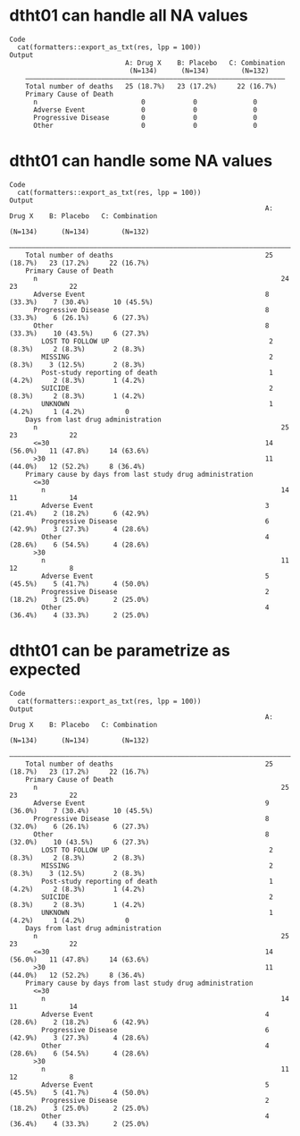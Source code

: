 # dtht01 can handle all NA values

    Code
      cat(formatters::export_as_txt(res, lpp = 100))
    Output
                                 A: Drug X    B: Placebo   C: Combination
                                  (N=134)      (N=134)        (N=132)    
        —————————————————————————————————————————————————————————————————
        Total number of deaths   25 (18.7%)   23 (17.2%)     22 (16.7%)  
        Primary Cause of Death                                           
          n                          0            0              0       
          Adverse Event              0            0              0       
          Progressive Disease        0            0              0       
          Other                      0            0              0       

# dtht01 can handle some NA values

    Code
      cat(formatters::export_as_txt(res, lpp = 100))
    Output
                                                                    A: Drug X    B: Placebo   C: Combination
                                                                     (N=134)      (N=134)        (N=132)    
        ————————————————————————————————————————————————————————————————————————————————————————————————————
        Total number of deaths                                      25 (18.7%)   23 (17.2%)     22 (16.7%)  
        Primary Cause of Death                                                                              
          n                                                             24           23             22      
          Adverse Event                                             8 (33.3%)    7 (30.4%)      10 (45.5%)  
          Progressive Disease                                       8 (33.3%)    6 (26.1%)      6 (27.3%)   
          Other                                                     8 (33.3%)    10 (43.5%)     6 (27.3%)   
            LOST TO FOLLOW UP                                        2 (8.3%)     2 (8.3%)       2 (8.3%)   
            MISSING                                                  2 (8.3%)    3 (12.5%)       2 (8.3%)   
            Post-study reporting of death                            1 (4.2%)     2 (8.3%)       1 (4.2%)   
            SUICIDE                                                  2 (8.3%)     2 (8.3%)       1 (4.2%)   
            UNKNOWN                                                  1 (4.2%)     1 (4.2%)          0       
        Days from last drug administration                                                                  
          n                                                             25           23             22      
          <=30                                                      14 (56.0%)   11 (47.8%)     14 (63.6%)  
          >30                                                       11 (44.0%)   12 (52.2%)     8 (36.4%)   
        Primary cause by days from last study drug administration                                           
          <=30                                                                                              
            n                                                           14           11             14      
            Adverse Event                                           3 (21.4%)    2 (18.2%)      6 (42.9%)   
            Progressive Disease                                     6 (42.9%)    3 (27.3%)      4 (28.6%)   
            Other                                                   4 (28.6%)    6 (54.5%)      4 (28.6%)   
          >30                                                                                               
            n                                                           11           12             8       
            Adverse Event                                           5 (45.5%)    5 (41.7%)      4 (50.0%)   
            Progressive Disease                                     2 (18.2%)    3 (25.0%)      2 (25.0%)   
            Other                                                   4 (36.4%)    4 (33.3%)      2 (25.0%)   

# dtht01 can be parametrize as expected

    Code
      cat(formatters::export_as_txt(res, lpp = 100))
    Output
                                                                    A: Drug X    B: Placebo   C: Combination
                                                                     (N=134)      (N=134)        (N=132)    
        ————————————————————————————————————————————————————————————————————————————————————————————————————
        Total number of deaths                                      25 (18.7%)   23 (17.2%)     22 (16.7%)  
        Primary Cause of Death                                                                              
          n                                                             25           23             22      
          Adverse Event                                             9 (36.0%)    7 (30.4%)      10 (45.5%)  
          Progressive Disease                                       8 (32.0%)    6 (26.1%)      6 (27.3%)   
          Other                                                     8 (32.0%)    10 (43.5%)     6 (27.3%)   
            LOST TO FOLLOW UP                                        2 (8.3%)     2 (8.3%)       2 (8.3%)   
            MISSING                                                  2 (8.3%)    3 (12.5%)       2 (8.3%)   
            Post-study reporting of death                            1 (4.2%)     2 (8.3%)       1 (4.2%)   
            SUICIDE                                                  2 (8.3%)     2 (8.3%)       1 (4.2%)   
            UNKNOWN                                                  1 (4.2%)     1 (4.2%)          0       
        Days from last drug administration                                                                  
          n                                                             25           23             22      
          <=30                                                      14 (56.0%)   11 (47.8%)     14 (63.6%)  
          >30                                                       11 (44.0%)   12 (52.2%)     8 (36.4%)   
        Primary cause by days from last study drug administration                                           
          <=30                                                                                              
            n                                                           14           11             14      
            Adverse Event                                           4 (28.6%)    2 (18.2%)      6 (42.9%)   
            Progressive Disease                                     6 (42.9%)    3 (27.3%)      4 (28.6%)   
            Other                                                   4 (28.6%)    6 (54.5%)      4 (28.6%)   
          >30                                                                                               
            n                                                           11           12             8       
            Adverse Event                                           5 (45.5%)    5 (41.7%)      4 (50.0%)   
            Progressive Disease                                     2 (18.2%)    3 (25.0%)      2 (25.0%)   
            Other                                                   4 (36.4%)    4 (33.3%)      2 (25.0%)   

